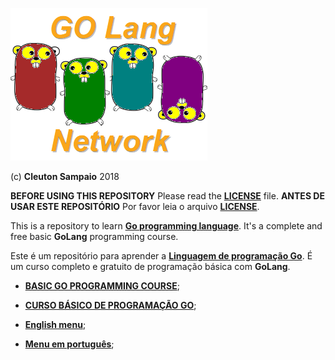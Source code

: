 ![](./golangnetwork-logo.png)

(c) **Cleuton Sampaio** 2018

**BEFORE USING THIS REPOSITORY** Please read the [**LICENSE**](./LICENSE) file. 
**ANTES DE USAR ESTE REPOSITÓRIO** Por favor leia o arquivo [**LICENSE**](./LICENSE).

This is a repository to learn [**Go programming language**](https://golang.org/). It's a complete and free basic **GoLang** programming course. 

Este é um repositório para aprender a [**Linguagem de programação Go**](https://golang.org/). É um curso completo e gratuito de programação básica com **GoLang**.

- [**BASIC GO PROGRAMMING COURSE**](./english/course.md);
- [**CURSO BÁSICO DE PROGRAMAÇÃO GO**](./portuguese/curso.md);

- [**English menu**](./english/README.md);
- [**Menu em português**](./portuguese/README.md);



